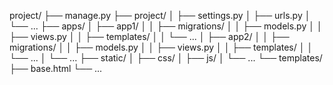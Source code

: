 project/
├── manage.py
├── project/
│   ├── settings.py
│   ├── urls.py
│   └── ...
├── apps/
│   ├── app1/
│   │   ├── migrations/
│   │   ├── models.py
│   │   ├── views.py
│   │   ├── templates/
│   │   └── ...
│   ├── app2/
│   │   ├── migrations/
│   │   ├── models.py
│   │   ├── views.py
│   │   ├── templates/
│   │   └── ...
│   └── ...
├── static/
│   ├── css/
│   ├── js/
│   └── ...
└── templates/
    ├── base.html
    └── ...
